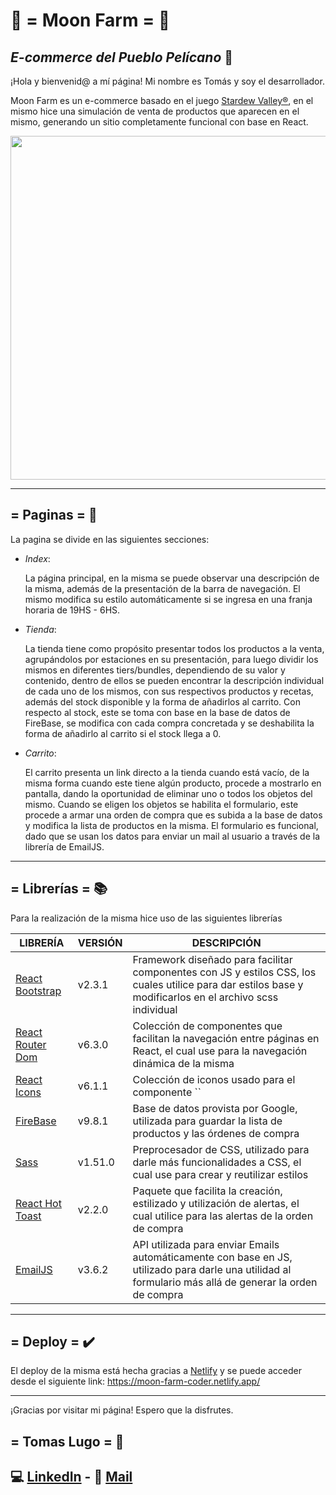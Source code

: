 # 🌙 =  Moon Farm =  🌱
## _E-commerce del Pueblo Pelícano_ 🛒

¡Hola y bienvenid@ a mí página! Mi nombre es Tomás y soy el desarrollador.

Moon Farm es un e-commerce basado en el juego [Stardew Valley®](https://www.stardewvalley.net/), en el mismo hice una simulación de venta de productos que aparecen en el mismo, generando un sitio completamente funcional con base en React.


<img src="https://i.imgur.com/p1ll3fX.gif" width="550"/>

----------------------------------------------------------------------------

## = Paginas = 📄
La pagina se divide en las siguientes secciones:

- _Index_: 

    La página principal, en la misma se puede observar una descripción de la misma, además de la presentación de la barra de navegación.
    El mismo modifica su estilo automáticamente si se ingresa en una franja horaria de 19HS - 6HS.

- _Tienda_:

    La tienda tiene como propósito presentar todos los productos a la venta, agrupándolos por estaciones en su presentación, para luego dividir los mismos en diferentes tiers/bundles, dependiendo de su valor y contenido, dentro de ellos se pueden encontrar la descripción individual de cada uno de los mismos, con sus respectivos productos y recetas, además del stock disponible y la forma de añadirlos al carrito.
    Con respecto al stock, este se toma con base en la base de datos de FireBase, se modifica con cada compra concretada y se deshabilita la forma de añadirlo al carrito si el stock llega a 0.

- _Carrito_:

    El carrito presenta un link directo a la tienda cuando está vacío, de la misma forma cuando este tiene algún producto, procede a mostrarlo en pantalla, dando la oportunidad de eliminar uno o todos los objetos del mismo.
    Cuando se eligen los objetos se habilita el formulario, este procede a armar una orden de compra que es subida a la base de datos y modifica la lista de productos en la misma.
    El formulario es funcional, dado que se usan los datos para enviar un mail al usuario a través de la librería de EmailJS.

----------------------------------------------------------------------------

## = Librerías = 📚
Para la realización de la misma hice uso de las siguientes librerías

| LIBRERÍA | VERSIÓN | DESCRIPCIÓN |
| ------ | ------ | ------ |
| [React Bootstrap](https://react-bootstrap.github.io/getting-started/introduction) | v2.3.1 | Framework diseñado para facilitar componentes con JS y estilos CSS, los cuales utilice para dar estilos base y modificarlos en el archivo scss individual |
| [React Router Dom](https://v5.reactrouter.com/web/guides/quick-start) | v6.3.0 | Colección de componentes que facilitan la navegación entre páginas en React, el cual use para la navegación dinámica de la misma |
| [React Icons](https://react-icons.github.io/react-icons/) | v6.1.1 | Colección de iconos usado para el componente `` |
| [FireBase](https://firebase.google.com/docs) | v9.8.1 | Base de datos provista por Google, utilizada para guardar la lista de productos y las órdenes de compra |
| [Sass](https://sass-lang.com/documentation/) | v1.51.0 | Preprocesador de CSS, utilizado para darle más funcionalidades a CSS, el cual use para crear y reutilizar estilos |
| [React Hot Toast](https://react-hot-toast.com/docs) | v2.2.0 | Paquete que facilita la creación, estilizado y utilización de alertas, el cual utilice para las alertas de la orden de compra |
| [EmailJS](https://www.emailjs.com/docs/) | v3.6.2 | API utilizada para enviar Emails automáticamente con base en JS, utilizado para darle una utilidad al formulario más allá de generar la orden de compra |

----------------------------------------------------------------------------

## = Deploy = ✔️
El deploy de la misma está hecha gracias a [Netlify](https://www.netlify.com/) y se puede acceder desde el siguiente link:
https://moon-farm-coder.netlify.app/

----------------------------------------------------------------------------

¡Gracias por visitar mi página! Espero que la disfrutes.

## = Tomas Lugo = 📝

## 💻 [LinkedIn](https://www.linkedin.com/in/lugotomasleandro/) - 📧 [Mail](mailto:lugoleandro@hotmail.com)